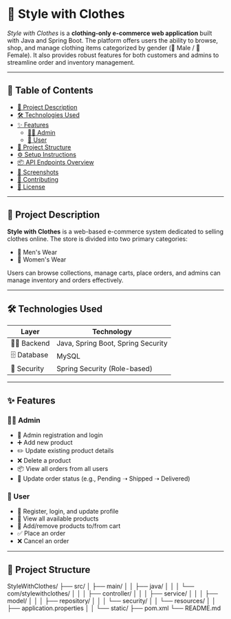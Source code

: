 # 👗 Style with Clothes

_Style with Clothes_ is a **clothing-only e-commerce web application** built with Java and Spring Boot. The platform offers users the ability to browse, shop, and manage clothing items categorized by gender (👨 Male / 👩 Female). It also provides robust features for both customers and admins to streamline order and inventory management.

---

## 📜 Table of Contents

- [📌 Project Description](#-project-description)
- [🛠️ Technologies Used](#-technologies-used)
- [✨ Features](#-features)
  - [🧑‍💼 Admin](#admin)
  - [🧍 User](#user)
- [📁 Project Structure](#-project-structure)
- [⚙️ Setup Instructions](#-setup-instructions)
- [📦 API Endpoints Overview](#-api-endpoints-overview)
- [📸 Screenshots](#-screenshots)
- [🙌 Contributing](#-contributing)
- [📄 License](#-license)

---

## 📌 Project Description

**Style with Clothes** is a web-based e-commerce system dedicated to selling clothes online. The store is divided into two primary categories:
- 👨 Men's Wear
- 👩 Women's Wear

Users can browse collections, manage carts, place orders, and admins can manage inventory and orders effectively.

---

## 🛠️ Technologies Used

| Layer        | Technology            |
|--------------|------------------------|
| 👨‍💻 Backend   | Java, Spring Boot, Spring Security |
| 🗄️ Database  | MySQL                 |
| 🔐 Security  | Spring Security (Role-based) |

---

## ✨ Features

### 🧑‍💼 Admin

- 🔐 Admin registration and login
- ➕ Add new product
- ✏️ Update existing product details
- ❌ Delete a product
- 📦 View all orders from all users
- 🚚 Update order status (e.g., Pending ➝ Shipped ➝ Delivered)

### 🧍 User

- 📝 Register, login, and update profile
- 👀 View all available products
- 🛒 Add/remove products to/from cart
- ✅ Place an order
- ❌ Cancel an order

---

## 📁 Project Structure

StyleWithClothes/
├── src/
│ ├── main/
│ │ ├── java/
│ │ │ └── com/stylewithclothes/
│ │ │ ├── controller/
│ │ │ ├── service/
│ │ │ ├── model/
│ │ │ ├── repository/
│ │ │ └── security/
│ │ └── resources/
│ │ ├── application.properties
│ │ └── static/
├── pom.xml
└── README.md
